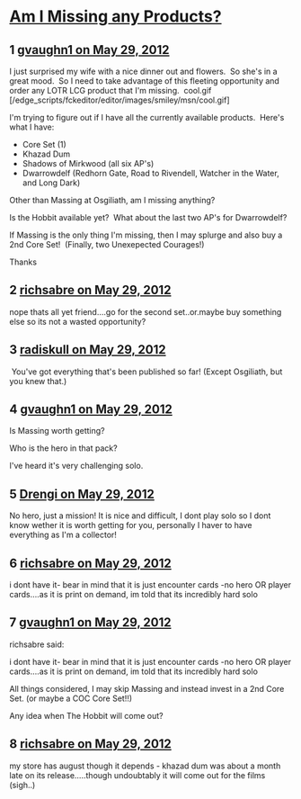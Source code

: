 # [Am I Missing any Products?](https://community.fantasyflightgames.com/topic/65228-am-i-missing-any-products/)

## 1 [gvaughn1 on May 29, 2012](https://community.fantasyflightgames.com/topic/65228-am-i-missing-any-products/?do=findComment&comment=637297)

I just surprised my wife with a nice dinner out and flowers.  So she's in a great mood.  So I need to take advantage of this fleeting opportunity and order any LOTR LCG product that I'm missing.  cool.gif [/edge_scripts/fckeditor/editor/images/smiley/msn/cool.gif]

I'm trying to figure out if I have all the currently available products.  Here's what I have:

 * Core Set (1)
 * Khazad Dum
 * Shadows of Mirkwood (all six AP's)
 * Dwarrowdelf (Redhorn Gate, Road to Rivendell, Watcher in the Water, and Long Dark)

Other than Massing at Osgiliath, am I missing anything?

Is the Hobbit available yet?  What about the last two AP's for Dwarrowdelf?

If Massing is the only thing I'm missing, then I may splurge and also buy a 2nd Core Set!  (Finally, two Unexepected Courages!)

Thanks

## 2 [richsabre on May 29, 2012](https://community.fantasyflightgames.com/topic/65228-am-i-missing-any-products/?do=findComment&comment=637298)

nope thats all yet friend….go for the second set..or.maybe buy something else so its not a wasted opportunity?

## 3 [radiskull on May 29, 2012](https://community.fantasyflightgames.com/topic/65228-am-i-missing-any-products/?do=findComment&comment=637302)

 You've got everything that's been published so far! (Except Osgiliath, but you knew that.)

## 4 [gvaughn1 on May 29, 2012](https://community.fantasyflightgames.com/topic/65228-am-i-missing-any-products/?do=findComment&comment=637307)

Is Massing worth getting? 

Who is the hero in that pack?

I've heard it's very challenging solo.

## 5 [Drengi on May 29, 2012](https://community.fantasyflightgames.com/topic/65228-am-i-missing-any-products/?do=findComment&comment=637326)

No hero, just a mission! It is nice and difficult, I dont play solo so I dont know wether it is worth getting for you, personally I haver to have everything as I'm a collector!

## 6 [richsabre on May 29, 2012](https://community.fantasyflightgames.com/topic/65228-am-i-missing-any-products/?do=findComment&comment=637331)

i dont have it- bear in mind that it is just encounter cards -no hero OR player cards….as it is print on demand, im told that its incredibly hard solo

## 7 [gvaughn1 on May 29, 2012](https://community.fantasyflightgames.com/topic/65228-am-i-missing-any-products/?do=findComment&comment=637334)

richsabre said:

i dont have it- bear in mind that it is just encounter cards -no hero OR player cards….as it is print on demand, im told that its incredibly hard solo



All things considered, I may skip Massing and instead invest in a 2nd Core Set. (or maybe a COC Core Set!!)

Any idea when The Hobbit will come out?

## 8 [richsabre on May 29, 2012](https://community.fantasyflightgames.com/topic/65228-am-i-missing-any-products/?do=findComment&comment=637337)

my store has august though it depends - khazad dum was about a month late on its release…..though undoubtably it will come out for the films (sigh..)

